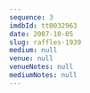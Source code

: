 ```yaml
---
sequence: 3
imdbId: tt0032963
date: 2007-10-05
slug: raffles-1939
medium: null
venue: null
venueNotes: null
mediumNotes: null
---
```


